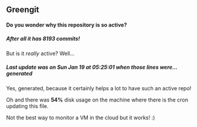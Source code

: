 ## Greengit

#### Do you wonder why this repository is so active?

##### After all it has 8193 commits!

But is it *really* active? Well...

##### Last update was on Sun Jan 19 at 05:25:01 when those lines were... generated

Yes, generated, because it certainly helps a lot to have such an active repo!

Oh and there was **54%** disk usage on the machine
where there is the cron updating this file.

Not the best way to monitor a VM in the cloud but it works! :)
